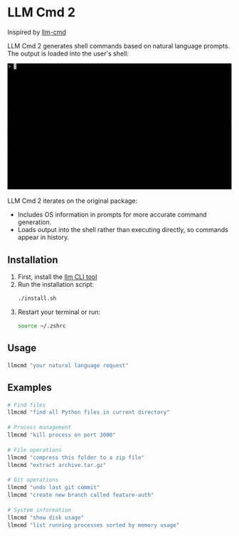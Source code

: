 # LLM Cmd 2

Inspired by [llm-cmd](https://github.com/simonw/llm-cmd)

LLM Cmd 2 generates shell commands based on natural language prompts. The output is loaded into the user's shell:

![demo](./llmcmd2.gif)

LLM Cmd 2 iterates on the original package:
- Includes OS information in prompts for more accurate command generation.
- Loads output into the shell rather than executing directly, so commands appear in history.

## Installation

1. First, install the [llm CLI tool](https://github.com/simonw/llm)
2. Run the installation script:
   ```bash
   ./install.sh
   ```
3. Restart your terminal or run:
   ```bash
   source ~/.zshrc
   ```

## Usage

```bash
llmcmd "your natural language request"
```

## Examples

```bash
# Find files
llmcmd "find all Python files in current directory"

# Process management
llmcmd "kill process on port 3000"

# File operations
llmcmd "compress this folder to a zip file"
llmcmd "extract archive.tar.gz"

# Git operations
llmcmd "undo last git commit"
llmcmd "create new branch called feature-auth"

# System information
llmcmd "show disk usage"
llmcmd "list running processes sorted by memory usage"
```

